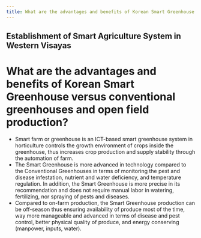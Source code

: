 ```yaml
---
title: What are the advantages and benefits of Korean Smart Greenhouse versus conventional greenhouses and open field production
---
```


## Establishment of Smart Agriculture System in Western Visayas

# What are the advantages and benefits of Korean Smart Greenhouse versus conventional greenhouses and open field production?


 - Smart farm or greenhouse is an ICT-based smart greenhouse system in horticulture controls the growth environment of crops inside the greenhouse, thus increases crop production and supply stability through the automation of farm.
 - The Smart Greenhouse is more advanced in technology compared to the Conventional Greenhouses in terms of monitoring the pest and disease infestation, nutrient and water deficiency, and temperature regulation. In addition, the Smart Greenhouse is more precise in its recommendation and does not require manual labor in watering, fertilizing, nor spraying of pests and diseases.  
 - Compared to on-farm production, the Smart Greenhouse production can be off-season thus ensuring availability of produce most of the time, way more manageable and advanced in terms of disease and pest control, better physical quality of produce, and energy conserving (manpower, inputs, water).
